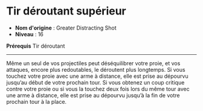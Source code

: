 # Tir déroutant supérieur

 * **Nom d'origine** : Greater Distracting Shot
 * **Niveau** : 16


<p><strong>Prérequis</strong> Tir déroutant</p>
<hr>
<p>Même un seul de vos projectiles peut déséquilibrer votre proie, et vos attaques, encore plus redoutables, le déroutent plus longtemps. Si vous touchez votre proie avec une arme à distance, elle est prise au dépourvu jusqu’au début de votre prochain tour. Si vous obtenez un coup critique contre votre proie ou si vous la touchez deux fois lors du même tour avec une arme à distance, elle est prise au dépourvu jusqu’à la fin de votre prochain tour à la place.</p>